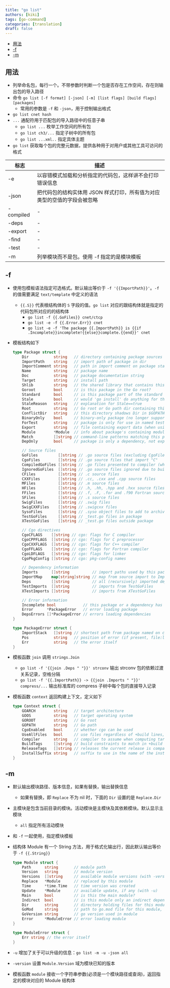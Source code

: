 ```yaml
---
title: "go list"
authors: [kiki]
tags: [go-command]
categories: [translation]
draft: false
---
```


- [用法](#%e7%94%a8%e6%b3%95)
- [-f](#f)
- [-m](#m)

## 用法

- 列举命名包，每行一个。不带参数时判断一个包是否存在工作空间，存在则输出包的导入路径
- 命令 `go list [-f format] [-json] [-m] [list flags] [build flags] [packages]`
  - 常用的参数是 `-f` 和 `-json`，用于控制输出格式
- `go list cnet hash`
- `...` 通配符用于匹配包的导入路径中的任意子串
  - `go list ...` 枚举工作空间的所有包
  - `go list ch3/...` 指定子树中的所有包
  - `go list ...xml..` 指定具体主题
- `go list` 获取每个包的完整元数据，提供各种用于对用户或其他工具可访问的格式

| 标志 | 描述 |
| --- | --- |
| -e | 以容错模式加载和分析指定的代码包，这样讲不会打印错误信息 |
| -json | 把代码包的结构实体用 JSON 样式打印，所有值为对应类型的空值的字段会被忽略 |
| -compiled | - |
| -deps | - |
| -export | - |
| -find | - |
| -test | - |
| -m | 列举模块而不是包。使用 -f 指定的是模块模板 |

## -f

- 使用包模板语法指定可选格式。默认输出等价于 `-f '{{ImportPath}}'`。`-f` 的值需要满足 `text/template` 中定义的语法
  - `{{.S}}` 代表根结构体的 `S` 字段的值。`go list` 对应的跟结构体就是指定的代码包所对应的的结构体
    - `go list -f {{.GoFiles}} cnet/ctcp`
    - `go list -e -f {{.Error.Err}} cnet`
    - `go list -e -f 'The package {{.ImportPath}} is {{if .Incomplete}}incomplete!{{else}}complete.{{end}}' cnet`
- 模板结构如下

  ```go
  type Package struct {
      Dir           string   // directory containing package sources
      ImportPath    string   // import path of package in dir
      ImportComment string   // path in import comment on package statement
      Name          string   // package name
      Doc           string   // package documentation string
      Target        string   // install path
      Shlib         string   // the shared library that contains this package (only set when -linkshared)
      Goroot        bool     // is this package in the Go root?
      Standard      bool     // is this package part of the standard Go library?
      Stale         bool     // would 'go install' do anything for this package?
      StaleReason   string   // explanation for Stale==true
      Root          string   // Go root or Go path dir containing this package
      ConflictDir   string   // this directory shadows Dir in $GOPATH
      BinaryOnly    bool     // binary-only package (no longer supported)
      ForTest       string   // package is only for use in named test
      Export        string   // file containing export data (when using -export)
      Module        *Module  // info about package's containing module, if any (can be nil)
      Match         []string // command-line patterns matching this package
      DepOnly       bool     // package is only a dependency, not explicitly listed

      // Source files
      GoFiles         []string // .go source files (excluding CgoFiles, TestGoFiles, XTestGoFiles)
      CgoFiles        []string // .go source files that import "C"
      CompiledGoFiles []string // .go files presented to compiler (when using -compiled)
      IgnoredGoFiles  []string // .go source files ignored due to build constraints
      CFiles          []string // .c source files
      CXXFiles        []string // .cc, .cxx and .cpp source files
      MFiles          []string // .m source files
      HFiles          []string // .h, .hh, .hpp and .hxx source files
      FFiles          []string // .f, .F, .for and .f90 Fortran source files
      SFiles          []string // .s source files
      SwigFiles       []string // .swig files
      SwigCXXFiles    []string // .swigcxx files
      SysoFiles       []string // .syso object files to add to archive
      TestGoFiles     []string // _test.go files in package
      XTestGoFiles    []string // _test.go files outside package

      // Cgo directives
      CgoCFLAGS    []string // cgo: flags for C compiler
      CgoCPPFLAGS  []string // cgo: flags for C preprocessor
      CgoCXXFLAGS  []string // cgo: flags for C++ compiler
      CgoFFLAGS    []string // cgo: flags for Fortran compiler
      CgoLDFLAGS   []string // cgo: flags for linker
      CgoPkgConfig []string // cgo: pkg-config names

      // Dependency information
      Imports      []string          // import paths used by this package
      ImportMap    map[string]string // map from source import to ImportPath (identity entries omitted)
      Deps         []string          // all (recursively) imported dependencies
      TestImports  []string          // imports from TestGoFiles
      XTestImports []string          // imports from XTestGoFiles

      // Error information
      Incomplete bool            // this package or a dependency has an error
      Error      *PackageError   // error loading package
      DepsErrors []*PackageError // errors loading dependencies
  }

  type PackageError struct {
      ImportStack   []string // shortest path from package named on command line to this one
      Pos           string   // position of error (if present, file:line:col)
      Err           string   // the error itself
  }
  ```

- 模板函数 `join` 调用 `strings.Join`
  - `go list -f '{{join .Deps " "}}' strconv` 输出 strconv 包的依赖过渡关系记录，空格分隔
  - `go list -f '{{.ImportPath}} -> {{join .Imports " "}}' compress/...` 输出标准库的 compress 子树中每个包的直接导入记录
- 模板函数 `context` 返回构建上下文，定义如下

  ```go
  type Context struct {
      GOARCH        string   // target architecture
      GOOS          string   // target operating system
      GOROOT        string   // Go root
      GOPATH        string   // Go path
      CgoEnabled    bool     // whether cgo can be used
      UseAllFiles   bool     // use files regardless of +build lines, file names
      Compiler      string   // compiler to assume when computing target paths
      BuildTags     []string // build constraints to match in +build lines
      ReleaseTags   []string // releases the current release is compatible with
      InstallSuffix string   // suffix to use in the name of the install dir
  }
  ```

## -m

- 默认输出模块路径、版本信息，如果有替换，输出替换信息
  - 如果有替换，即 `Replace` 不为 nil 时，下面的 `Dir` 设置的是 `Replace.Dir`
- 主模块是包含当前目录的模块。活动模块是主模块及其依赖模块。默认显示主模块
  - `all` 指定所有活动模块
- 和 `-f` 一起使用，指定模块模板
- 结构体 Module 有一个 String 方法，用于格式化输出行，因此默认输出等价于 `-f {{.String}}`

  ```go
  type Module struct {
      Path      string       // module path
      Version   string       // module version
      Versions  []string     // available module versions (with -versions)
      Replace   *Module      // replaced by this module
      Time      *time.Time   // time version was created
      Update    *Module      // available update, if any (with -u)
      Main      bool         // is this the main module?
      Indirect  bool         // is this module only an indirect dependency of main module?
      Dir       string       // directory holding files for this module, if any
      GoMod     string       // path to go.mod file for this module, if any
      GoVersion string       // go version used in module
      Error     *ModuleError // error loading module
  }

  type ModuleError struct {
      Err string // the error itself
  }
  ```

- `-u` 增加了关于可以升级的信息：`go list -m -u -json all`
- `-version` 设置 `Module.Version` 域为模块已知的版本
- 模板函数 `module` 接收一个字符串参数(必须是一个模块路径或查询)，返回指定的模块对应的 Module 结构体
